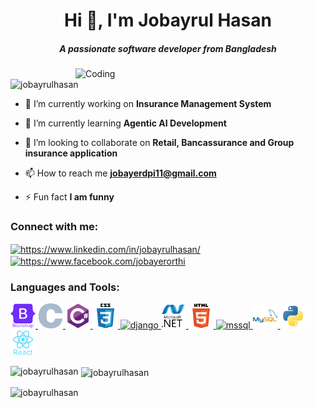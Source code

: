 
<h1 align="center">Hi 🤝, I'm Jobayrul Hasan</h1>
<h5 align="center">A passionate software developer from Bangladesh</h5>
<img align="right" alt="Coding" width="400"src="https://camo.githubusercontent.com/2366b34bb903c09617990fb5fff4622f3e941349e846ddb7e73df872a9d21233/68747470733a2f2f63646e2e6472696262626c652e636f6d2f75736572732f3733303730332f73637265656e73686f74732f363538313234332f6176656e746f2e676966"/>



<p align="left"> <img src="https://komarev.com/ghpvc/?username=jobayrulhasan&label=Profile%20views&color=0e75b6&style=flat" alt="jobayrulhasan" /> </p>

- 🔭 I’m currently working on **Insurance Management System**

- 🌱 I’m currently learning **Agentic AI Development**

- 👯 I’m looking to collaborate on **Retail, Bancassurance and Group insurance application**

- 📫 How to reach me **jobayerdpi11@gmail.com**

- ⚡ Fun fact **I am funny**




<h3 align="left">Connect with me:</h3>
<p align="left">
<a href="https://linkedin.com/in/https://www.linkedin.com/in/jobayrulhasan/" target="blank"><img align="center" src="https://raw.githubusercontent.com/rahuldkjain/github-profile-readme-generator/master/src/images/icons/Social/linked-in-alt.svg" alt="https://www.linkedin.com/in/jobayrulhasan/" height="30" width="40" /></a>
<a href="https://fb.com/https://www.facebook.com/jobayerorthi" target="blank"><img align="center" src="https://raw.githubusercontent.com/rahuldkjain/github-profile-readme-generator/master/src/images/icons/Social/facebook.svg" alt="https://www.facebook.com/jobayerorthi" height="30" width="40" /></a>
</p>


<h3 align="left">Languages and Tools:</h3>
<p align="left">
  <a href="https://getbootstrap.com" target="_blank" rel="noreferrer"> <img src="https://raw.githubusercontent.com/devicons/devicon/master/icons/bootstrap/bootstrap-plain-wordmark.svg" alt="bootstrap" width="40" height="40"/> </a>
  <a href="https://www.cprogramming.com/" target="_blank" rel="noreferrer"> <img src="https://raw.githubusercontent.com/devicons/devicon/master/icons/c/c-original.svg" alt="c" width="40" height="40"/> </a>
  <a href="https://www.w3schools.com/cs/" target="_blank" rel="noreferrer"> <img src="https://raw.githubusercontent.com/devicons/devicon/master/icons/csharp/csharp-original.svg" alt="csharp" width="40" height="40"/> </a>
  <a href="https://www.w3schools.com/css/" target="_blank" rel="noreferrer"> <img src="https://raw.githubusercontent.com/devicons/devicon/master/icons/css3/css3-original-wordmark.svg" alt="css3" width="40" height="40"/> </a>
  <a href="https://www.djangoproject.com/" target="_blank" rel="noreferrer"> <img src="https://cdn.worldvectorlogo.com/logos/django.svg" alt="django" width="40" height="40"/> </a>
  <a href="https://dotnet.microsoft.com/" target="_blank" rel="noreferrer"> <img src="https://raw.githubusercontent.com/devicons/devicon/master/icons/dot-net/dot-net-original-wordmark.svg" alt="dotnet" width="40" height="40"/> </a> <a href="https://www.w3.org/html/" target="_blank" rel="noreferrer"> <img src="https://raw.githubusercontent.com/devicons/devicon/master/icons/html5/html5-original-wordmark.svg" alt="html5" width="40" height="40"/> </a>
  <a href="https://www.microsoft.com/en-us/sql-server" target="_blank" rel="noreferrer"> <img src="https://www.svgrepo.com/show/303229/microsoft-sql-server-logo.svg" alt="mssql" width="40" height="40"/> </a>
  <a href="https://www.mysql.com/" target="_blank" rel="noreferrer"> <img src="https://raw.githubusercontent.com/devicons/devicon/master/icons/mysql/mysql-original-wordmark.svg" alt="mysql" width="40" height="40"/> </a>
  <a href="https://www.python.org" target="_blank" rel="noreferrer"> <img src="https://raw.githubusercontent.com/devicons/devicon/master/icons/python/python-original.svg" alt="python" width="40" height="40"/> </a>
  <a href="https://reactjs.org/" target="_blank" rel="noreferrer"> <img src="https://raw.githubusercontent.com/devicons/devicon/master/icons/react/react-original-wordmark.svg" alt="react" width="40" height="40"/> </a> </p>

<p><img align="left" src="https://github-readme-stats.vercel.app/api/top-langs?username=jobayrulhasan&show_icons=true&locale=en&layout=compact" alt="jobayrulhasan" /></p>

<p>&nbsp;<img align="center" src="https://github-readme-stats.vercel.app/api?username=jobayrulhasan&show_icons=true&locale=en" alt="jobayrulhasan" /></p>

<p><img align="center" src="https://github-readme-streak-stats.herokuapp.com/?user=jobayrulhasan&" alt="jobayrulhasan" /></p>

